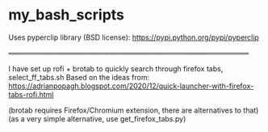 # my_bash_scripts

Uses pyperclip library (BSD license): https://pypi.python.org/pypi/pyperclip

════════════════════════════════════════════════

I have set up rofi + brotab to quickly search through firefox tabs, select_ff_tabs.sh
Based on the ideas from:
https://adrianpopagh.blogspot.com/2020/12/quick-launcher-with-firefox-tabs-rofi.html

(brotab requires Firefox/Chromium extension, there are alternatives to that)
(as a very simple alternative, use get_firefox_tabs.py)

